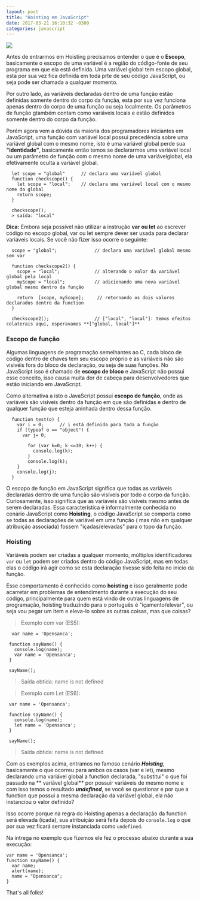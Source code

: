```yaml
---
layout: post
title: "Hoisting em JavaScript"
date: 2017-03-21 16:10:32 -0300
categories: javascript
---
```


![](http://maxroecker.github.io/blog/javascript-intermediario-3/hoist.svg)


Antes de entrarmos em Hoisting precisamos entender o que é o **Escopo**, basicamente o escopo de uma variável é a região do código-fonte  de seu programa em que ela está definida. Uma variável global tem escopo global, esta por sua vez fica definida em toda prte de seu código JavaScript, ou seja pode ser chamada a qualquer momento.

Por outro lado, as variáveis declaradas dentro de uma função estão definidas somente dentro do corpo da funçãa, esta por sua vez funciona apenas dentro do corpo de uma função ou seja localmente. Os parâmetros de função gtambém contam como variáveis locais e estão definidos somente dentro do corpo da função.

Porém agora vem a dúvida da maioria dos programadores iniciantes em JavaScript, uma função com variável local possui precedência sobre uma variável global com o mesmo nome, isto é uma variável global perde sua **"identidade"**, basicamente então temos se declararmos uma variável local ou um parâmetro de função com o mesmo nome de uma variávelglobal, ela efetivamente oculta a variável global.

```
  let scope = "global"      // declara uma variável global
  function checkscope() {   
    let scope = "local";    // declara uma variável local com o mesmo nome da global
    return scope;           
  }

  checkscope();
  > saída: "local"

```

**Dica:** Embora seja possível não utilizar a instrução **var ou let** ao escrever código no escopo global, var ou let sempre dever ser usada para declarar variáveis locais.
Se você não fizer isso ocorre o seguinte:

```
  scope = "global";              // declara uma variável global mesmo sem var

  function checkscope2() {
    scope = "local";             // alterando o valor da variável global pela local
    myScope = "local";           // adicionando uma nova variável global mesmo dentro da função

    return  [scope, myScope];     // retornando os dois valores declarados dentro da function
  }

  checkscope2();                 // ["local", "local"]: temos efeitos colaterais aqui, esperavamos **["global, local"]**

```

### Escopo de função

Algumas linguagens de programação semelhantes ao C, cada bloco de código dentro de chaves tem seu escopo próprio e as variáveis não são visivéis fora do bloco de declaração, ou seja de suas funções. No JavaScript isso é chamado de **escopo de bloco** e JavaScript não possui esse conceito, isso causa muita dor de cabeça para desenvolvedores que estão iniciando em JavaScript.

Como alternativa a isto o JavaScript possui **escopo de função**, onde as variáveis são visíveis dentro da função em que são definidas e dentro  de qualquer função que esteja aninhada dentro dessa função.


```
  function test(o) {
    var i = 0;      // i está definida para toda a função
    if (typeof o == "object") {
      var j= 0;

        for (var k=0; k <=10; k++) {
          console.log(k);
        }
        console.log(k);
    }
    console.log(j);
  }

```
O escopo de função em JavaScript significa que todas as variáveis declaradas dentro de uma função são visíveis por todo o corpo da função. Curiosamente, isso significa que as variáveis são visíveis mesmo antes de serem declaradas. Essa característica é informalmente conhecida no cenário JavaScript como **Hoisting**, o código JavaScript se comporta como se todas as declarações de variável em uma função ( mas não em qualquer atribuição associada) fossem "içadas/elevadas" para o topo da função.

### Hoisting

Variáveis podem ser criadas a qualquer momento, múltiplos identificadores `var` ou `let` podem ser criados dentro do código JavaScript, mas em todas elas o código irá agir como se esta declaração tivesse sido feita no inicio da função.

Esse comportamento é conhecido como **hoisting** e isso geralmente pode acarretar em problemas de entendimento durante a execução do seu código, principalmente para quem está vindo de outras linguagens de programação, hoisting traduzindo para o português é "içamento/elevar", ou seja vou pegar um item e eleva-lo sobre as outras coisas, mas que coisas?

> Exemplo com var (ES5):

```
  var name = 'Opensanca';

 function sayName() {
   console.log(name);
   var name = 'Opensanca';
 }

 sayName();

```

  > Saída obtida: name is not defined


> Exemplo com Let (ES6):

```
 var name = 'Opensanca';

 function sayName() {
   console.log(name);
   let name = 'Opensanca';
 }

 sayName();

```

> Saída obtida: name is not defined


Com os exemplos acima, entramos no famoso cenário ***Hoisting***, basicamente o que ocorreu para ambos os casos (var e let), mesmo declarando uma variável global a function declarada, "substitui" o que foi passado na ** variável global** por possuir variáveis de mesmo nome e com isso temos o resultado  ***undefined***, se você se questionar e por que a function que possui a mesma declaração da variável global, ela não instanciou o valor definido?

Isso ocorre porque na regra do Hoisting apenas a declaração da function será elevada (içada), sua atribuição será feita depois do `console.log` o que por sua vez ficará sempre instanciada como `undefined`.

Na íntrega no exemplo que fizemos ele fez o processo abaixo durante a sua execução:

```
var name = 'Opensanca';
function sayName() {
  var name;
  alert(name);
  name = "Opensanca";
}
```
That's all folks! 
